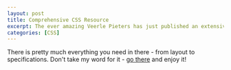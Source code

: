```yaml
--- 
layout: post
title: Comprehensive CSS Resource
excerpt: The ever amazing Veerle Pieters has just published an extensive list of CSS resources. 
categories: [CSS]
---
```

There is pretty much everything you need in there - from layout to specifications.
Don't take my word for it - <a href="http://veerle.duoh.com/index.php/blog/links/">go there</a> and enjoy it!

